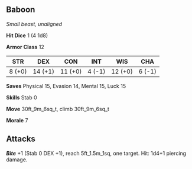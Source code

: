## Baboon

*Small beast, unaligned*

**Hit Dice** 1 (4 1d8)

**Armor Class** 12

| STR     | DEX     | CON     | INT     | WIS     | CHA     |
|---------|---------|---------|---------|---------|---------|
|  8 (+0) | 14 (+1) | 11 (+0) |  4 (-1) | 12 (+0) |  6 (-1) |

**Saves** Physical 15, Evasion 14, Mental 15, Luck 15

**Skills** Stab 0

**Move** 30ft\_9m\_6sq\_t, climb 30ft\_9m\_6sq\_t

**Morale** 7

## Attacks

***Bite*** +1 (Stab 0 DEX +1), reach 5ft\_1.5m\_1sq, one target. Hit: 1d4+1 piercing damage.

